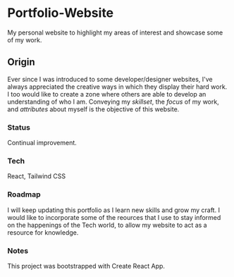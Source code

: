 # Portfolio-Website
My personal website to highlight my areas of interest and showcase some of my work.
## Origin
Ever since I was introduced to some developer/designer websites, I've always appreciated the creative ways in which they display their hard work. I too would like to create a zone where others are able to develop an understanding of who I am. Conveying my *skillset*, the *focus* of my work, and *attributes* about myself is the objective of this website.
### Status
Continual improvement.
### Tech
React, Tailwind CSS
### Roadmap
I will keep updating this portfolio as I learn new skills and grow my craft. I would like to incorporate some of the reources that I use to stay informed on the happenings of the Tech world, to allow my website to act as a resource for knowledge.
### Notes
This project was bootstrapped with Create React App.

